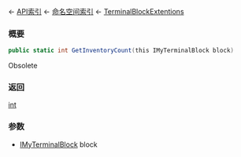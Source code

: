 ← [API索引](Api-Index) ← [命名空间索引](Namespace-Index) ← [TerminalBlockExtentions](Sandbox.ModAPI.Ingame.TerminalBlockExtentions)

### 概要

```csharp
public static int GetInventoryCount(this IMyTerminalBlock block)
```

Obsolete

### 返回

[int](https://docs.microsoft.com/en-us/dotnet/api/System.Int32?view=netframework-4.6)



### 参数

* [IMyTerminalBlock](Sandbox.ModAPI.Ingame.IMyTerminalBlock) block

